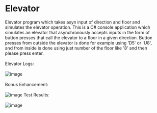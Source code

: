 # Elevator
Elevator program which takes asyn input of direction and floor and simulates the elevator operation.
This is a C# console application which simulates an elevator that asynchronously accepts inputs in the form of button presses that call the elevator to a floor in a given direction. Button presses from outside the elevator is done for example using 'D5' or 'U8', and from inside is done using just number of the floor like '8' and then please press enter.
<br/><br/>
Elevator Logs:
<br/><br/>
![image](https://user-images.githubusercontent.com/12031984/132961151-47f1bbb7-6570-4ca5-aa07-853abf94c2cd.png)
<br/><br/>
Bonus Enhancement:
<br/><br/>
![image](https://user-images.githubusercontent.com/12031984/132961074-21ed5b60-518d-44ec-a01f-0eeb36bcdc34.png)
Test Results:
<br/><br/>
![image](https://user-images.githubusercontent.com/12031984/131840824-74f32387-b278-48ae-9622-0c0f6ccdceb8.png)
